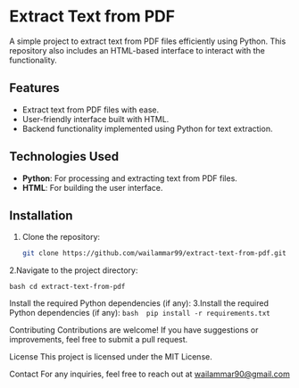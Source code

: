 # Extract Text from PDF

A simple project to extract text from PDF files efficiently using Python. This repository also includes an HTML-based interface to interact with the functionality.

## Features

- Extract text from PDF files with ease.
- User-friendly interface built with HTML.
- Backend functionality implemented using Python for text extraction.

## Technologies Used

- **Python**: For processing and extracting text from PDF files.
- **HTML**: For building the user interface.

## Installation

1. Clone the repository:

   ```bash
   git clone https://github.com/wailammar99/extract-text-from-pdf.git
2.Navigate to the project directory:

  ```bash cd extract-text-from-pdf  ```

Install the required Python dependencies (if any):
3.Install the required Python dependencies (if any):
  ```bash  pip install -r requirements.txt```


Contributing
Contributions are welcome! If you have suggestions or improvements, feel free to submit a pull request.

License
This project is licensed under the MIT License.

Contact
For any inquiries, feel free to reach out at wailammar90@gmail.com 


